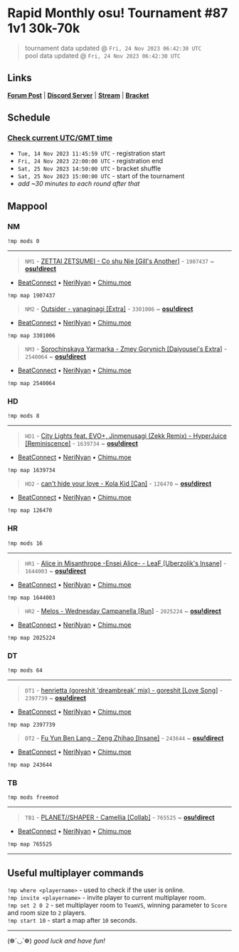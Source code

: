 # Rapid Monthly osu! Tournament #87 1v1 30k-70k

> tournament data updated @ `Fri, 24 Nov 2023 06:42:30 UTC`  
> pool data updated @ `Fri, 24 Nov 2023 06:42:30 UTC`

## Links

[**Forum Post**](https://osu.ppy.sh/community/forums/topics/1845106) | [**Discord Server**](https://discord.gg/9sKe7nF) | [**Stream**](https://www.twitch.tv/rapid_tournaments) | [**Bracket**](https://challonge.com/rmosutourney87)

## Schedule

### [**Check current UTC/GMT time**](https://www.utctime.net)

- `Tue, 14 Nov 2023 11:45:59 UTC` - registration start
- `Fri, 24 Nov 2023 22:00:00 UTC` - registration end
- `Sat, 25 Nov 2023 14:50:00 UTC` - bracket shuffle
- `Sat, 25 Nov 2023 15:00:00 UTC` - start of the tournament
- _add ~30 minutes to each round after that_


## Mappool


### NM

```
!mp mods 0
```

---


> `NM1` - [ZETTAI ZETSUMEI - Co shu Nie [Gill&#39;s Another]](https://osu.ppy.sh/beatmapset/908973) - `1907437` ~ [**osu!direct**](osu://b/1907437)

- [BeatConnect](https://beatconnect.io/b/908973) • [NeriNyan](https://api.nerinyan.moe/d/908973) • [Chimu.moe](https://api.chimu.moe/v1/download/908973)

```
!mp map 1907437
```


> `NM2` - [Outsider - yanaginagi [Extra]](https://osu.ppy.sh/beatmapset/1616670) - `3301006` ~ [**osu!direct**](osu://b/3301006)

- [BeatConnect](https://beatconnect.io/b/1616670) • [NeriNyan](https://api.nerinyan.moe/d/1616670) • [Chimu.moe](https://api.chimu.moe/v1/download/1616670)

```
!mp map 3301006
```


> `NM3` - [Sorochinskaya Yarmarka - Zmey Gorynich [Daiyousei&#39;s Extra]](https://osu.ppy.sh/beatmapset/1191853) - `2540064` ~ [**osu!direct**](osu://b/2540064)

- [BeatConnect](https://beatconnect.io/b/1191853) • [NeriNyan](https://api.nerinyan.moe/d/1191853) • [Chimu.moe](https://api.chimu.moe/v1/download/1191853)

```
!mp map 2540064
```


### HD

```
!mp mods 8
```

---


> `HD1` - [City Lights feat. EVO+, Jinmenusagi (Zekk Remix) - HyperJuice [Reminiscence]](https://osu.ppy.sh/beatmapset/663220) - `1639734` ~ [**osu!direct**](osu://b/1639734)

- [BeatConnect](https://beatconnect.io/b/663220) • [NeriNyan](https://api.nerinyan.moe/d/663220) • [Chimu.moe](https://api.chimu.moe/v1/download/663220)

```
!mp map 1639734
```


> `HD2` - [can&#39;t hide your love - Kola Kid [Can]](https://osu.ppy.sh/beatmapset/39732) - `126470` ~ [**osu!direct**](osu://b/126470)

- [BeatConnect](https://beatconnect.io/b/39732) • [NeriNyan](https://api.nerinyan.moe/d/39732) • [Chimu.moe](https://api.chimu.moe/v1/download/39732)

```
!mp map 126470
```


### HR

```
!mp mods 16
```

---


> `HR1` - [Alice in Misanthrope -Ensei Alice- - LeaF [Uberzolik&#39;s Insane]](https://osu.ppy.sh/beatmapset/782989) - `1644003` ~ [**osu!direct**](osu://b/1644003)

- [BeatConnect](https://beatconnect.io/b/782989) • [NeriNyan](https://api.nerinyan.moe/d/782989) • [Chimu.moe](https://api.chimu.moe/v1/download/782989)

```
!mp map 1644003
```


> `HR2` - [Melos - Wednesday Campanella [Run]](https://osu.ppy.sh/beatmapset/967776) - `2025224` ~ [**osu!direct**](osu://b/2025224)

- [BeatConnect](https://beatconnect.io/b/967776) • [NeriNyan](https://api.nerinyan.moe/d/967776) • [Chimu.moe](https://api.chimu.moe/v1/download/967776)

```
!mp map 2025224
```


### DT

```
!mp mods 64
```

---


> `DT1` - [henrietta (goreshit &#39;dreambreak&#39; mix) - goreshit [Love Song]](https://osu.ppy.sh/beatmapset/1148444) - `2397739` ~ [**osu!direct**](osu://b/2397739)

- [BeatConnect](https://beatconnect.io/b/1148444) • [NeriNyan](https://api.nerinyan.moe/d/1148444) • [Chimu.moe](https://api.chimu.moe/v1/download/1148444)

```
!mp map 2397739
```


> `DT2` - [Fu Yun Ben Lang - Zeng Zhihao [Insane]](https://osu.ppy.sh/beatmapset/89673) - `243644` ~ [**osu!direct**](osu://b/243644)

- [BeatConnect](https://beatconnect.io/b/89673) • [NeriNyan](https://api.nerinyan.moe/d/89673) • [Chimu.moe](https://api.chimu.moe/v1/download/89673)

```
!mp map 243644
```


### TB

```
!mp mods freemod
```

---


> `TB1` - [PLANET//SHAPER - Camellia [Collab]](https://osu.ppy.sh/beatmapset/346853) - `765525` ~ [**osu!direct**](osu://b/765525)

- [BeatConnect](https://beatconnect.io/b/346853) • [NeriNyan](https://api.nerinyan.moe/d/346853) • [Chimu.moe](https://api.chimu.moe/v1/download/346853)

```
!mp map 765525
```


---


## Useful multiplayer commands

`!mp where <playername>` - used to check if the user is online.  
`!mp invite <playername>` - invite player to current multiplayer room.  
`!mp set 2 0 2` - set multiplayer room to `TeamVS`, winning parameter to `Score` and room size to `2` players.  
`!mp start 10` - start a map after `10` seconds.

---

(❁´◡`❁) _good luck and have fun!_
